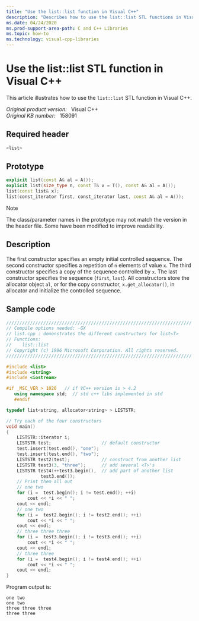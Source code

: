 ```yaml
---
title: "Use the list::list function in Visual C++"
description: "Describes how to use the list::list STL functions in Visual C++. This article also provides a code sample to show how to do this task."
ms.date: 04/24/2020
ms.prod-support-area-path: C and C++ Libraries
ms.topic: how-to
ms.technology: visual-cpp-libraries
---
```

# Use the list::list STL function in Visual C++

This article illustrates how to use the `list::list` STL function in Visual C++.

_Original product version:_ &nbsp; Visual C++  
_Original KB number:_ &nbsp; 158091

## Required header

```cpp
<list>
```

## Prototype

```cpp
explicit list(const A& al = A());
explicit list(size_type n, const T& v = T(), const A& al = A());
list(const list& x);
list(const_iterator first, const_iterator last, const A& al = A());
```

> [!NOTE]
> The class/parameter names in the prototype may not match the version in the header file. Some have been modified to improve readability.

## Description

The first constructor specifies an empty initial controlled sequence. The second constructor specifies a repetition of `n` elements of value `x`. The third constructor specifies a copy of the sequence controlled by `x`. The last constructor specifies the sequence (`first`, `last`). All constructors store the allocator object `al`, or for the copy constructor, `x.get_allocator()`, in allocator and initialize the controlled sequence.

## Sample code

```cpp
//////////////////////////////////////////////////////////////////////
// Compile options needed: -GX
// list.cpp : demonstrates the different constructors for list<T>
// Functions:
//    list::list
// Copyright (c) 1996 Microsoft Corporation. All rights reserved.
//////////////////////////////////////////////////////////////////////

#include <list>
#include <string>
#include <iostream>

#if _MSC_VER > 1020   // if VC++ version is > 4.2
   using namespace std;  // std c++ libs implemented in std
   #endif

typedef list<string, allocator<string> > LISTSTR;

// Try each of the four constructors
void main()
{
    LISTSTR::iterator i;
    LISTSTR test;                   // default constructor
    test.insert(test.end(), "one");
    test.insert(test.end(), "two");
    LISTSTR test2(test);            // construct from another list
    LISTSTR test3(3, "three");      // add several <T>'s
    LISTSTR test4(++test3.begin(),  // add part of another list
             test3.end());
    // Print them all out
    // one two
    for (i =  test.begin(); i != test.end(); ++i)
        cout << *i << " ";
    cout << endl;
    // one two
    for (i =  test2.begin(); i != test2.end(); ++i)
        cout << *i << " ";
    cout << endl;
    // three three three
    for (i =  test3.begin(); i != test3.end(); ++i)
        cout << *i << " ";
    cout << endl;
    // three three
    for (i =  test4.begin(); i != test4.end(); ++i)
        cout << *i << " ";
    cout << endl;
}
```

Program output is:

```console
one two
one two
three three three
three three
```
